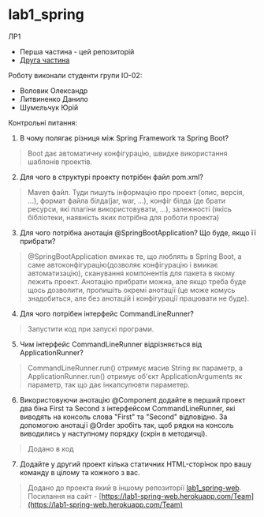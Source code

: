 # lab1_spring

ЛР1
- Перша частина - цей репозиторій
- [Друга частина](https://github.com/Fastroof/lab1_spring-web) 

Роботу виконали студенти групи ІО-02:
- Воловик Олександр
- Литвиненко Данило
- Шумельчук Юрій

Контрольні питання:
1. В чому полягає різниця між Spring Framework та Spring Boot?
> Boot дає автоматичну конфігурацію, швидке використання шаблонів проектів.

2. Для чого в структурі проекту потрібен файл pom.xml?
> Maven файл. Туди пишуть інформацію про проект (опис, версія, ...), формат файла білда(jar, war, ...), конфіг білда (де брати ресурси, які плагіни використовувати, ...), залежності (якісь бібліотеки, наявність яких потрібна для роботи проекта)

3. Для чого потрібна анотація @SpringBootApplication? Що буде, якщо її прибрати?
> @SpringBootApplication вмикає те, що люблять в Spring Boot, а саме автоконфігурацію(дозволяє конфігурацію і вмикає автоматизацію), сканування компонентів для пакета в якому лежить проект. Анотацію прибрати можна, але якщо треба буде щось дозволити, пропишіть окремі анотації (це може комусь знадобиться, але без анотацій і конфігурації працювати не буде).

4. Для чого потрібен інтерфейс CommandLineRunner? 
> Запустити код при запускі програми. 

5. Чим інтерфейс CommandLineRunner відрізняється від ApplicationRunner?
> CommandLineRunner.run() отримує масив String як параметр, а ApplicationRunner.run() отримує об'єкт ApplicationArguments як параметр, так що дає інкапсулювти параметер.

6. Використовуючи анотацію @Component додайте в перший проект два біна First та Second з інтерфейсом CommandLineRunner, які виводять на консоль слова "First" та "Second" відповідно. За допомогою анотації @Order зробіть так, щоб рядки на консоль виводились у наступному порядку (скрін в методичці).
> Додано в код

7. Додайте у другий проект кілька статичних HTML-сторінок про вашу команду в цілому та кожного з вас.
> Додано до проекта який в іншому репозиторії [lab1_spring-web](https://github.com/Fastroof/lab1_spring-web). Посилання на сайт - [https://lab1-spring-web.herokuapp.com/Team](https://lab1-spring-web.herokuapp.com/Team)
